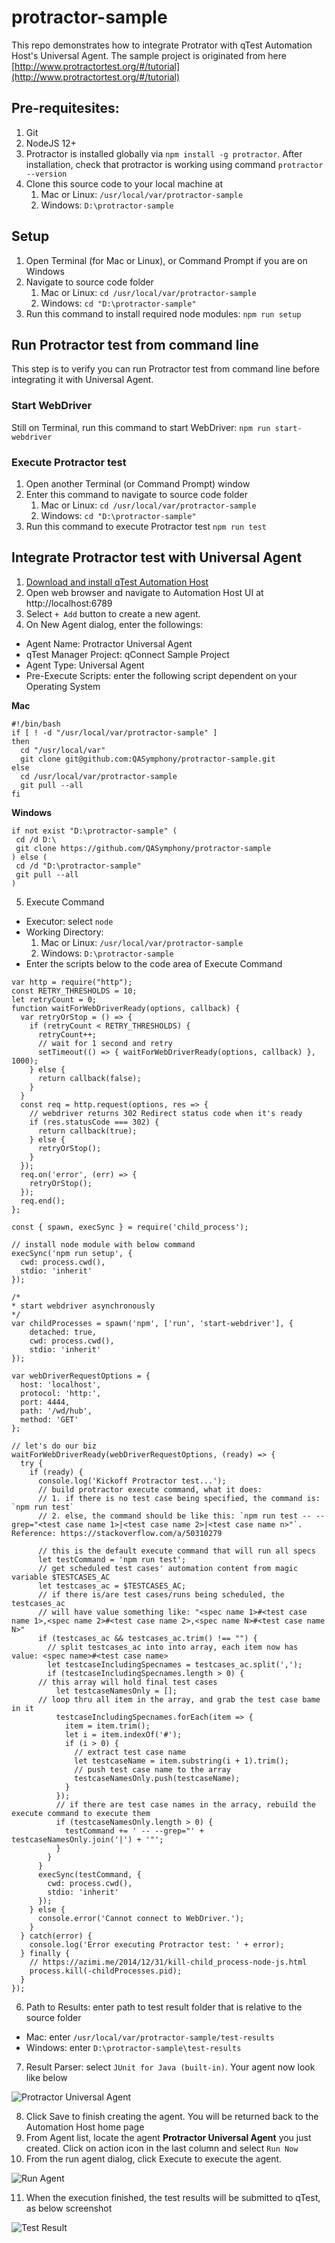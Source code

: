 # protractor-sample
This repo demonstrates how to integrate Protrator with qTest Automation Host's Universal Agent. The sample project is originated from here [http://www.protractortest.org/#/tutorial](http://www.protractortest.org/#/tutorial)

## Pre-requitesites:
1. Git
2. NodeJS 12+
3. Protractor is installed globally via `npm install -g protractor`. After installation, check that protractor is working using command `protractor --version`
4. Clone this source code to your local machine at
    1. Mac or Linux: `/usr/local/var/protractor-sample`
    2. Windows: `D:\protractor-sample`

## Setup
1. Open Terminal (for Mac or Linux), or Command Prompt if you are on Windows
2. Navigate to source code folder
    1. Mac or Linux: `cd /usr/local/var/protractor-sample`
    2. Windows: `cd "D:\protractor-sample"`
3. Run this command to install required node modules: `npm run setup`

## Run Protractor test from command line
This step is to verify you can run Protractor test from command line before integrating it with Universal Agent.

### Start WebDriver 
Still on Terminal, run this command to start WebDriver: `npm run start-webdriver`

### Execute Protractor test
1. Open another Terminal (or Command Prompt) window
2. Enter this command to navigate to source code folder
    1. Mac or Linux: `cd /usr/local/var/protractor-sample`
    2. Windows: `cd "D:\protractor-sample"`
3. Run this command to execute Protractor test `npm run test`

## Integrate Protractor test with Universal Agent
1. [Download and install qTest Automation Host](https://support.tricentis.com/community/manuals_detail.do?lang=en&version=On-Demand&module=Tricentis%20qTest%20On-Demand&url=qtest_launch/qtest_ahub_2_user_guides/download_qtest_automation_host2.htm)
2. Open web browser and navigate to Automation Host UI at http://localhost:6789 
3. Select `+ Add` button to create a new agent.
4. On New Agent dialog, enter the followings:
- Agent Name: Protractor Universal Agent
- qTest Manager Project: qConnect Sample Project
- Agent Type: Universal Agent
- Pre-Execute Scripts: enter the following script dependent on your Operating System

**Mac**
```
#!/bin/bash
if [ ! -d "/usr/local/var/protractor-sample" ]
then
  cd "/usr/local/var"
  git clone git@github.com:QASymphony/protractor-sample.git
else
  cd /usr/local/var/protractor-sample
  git pull --all
fi
```
**Windows**
```
if not exist "D:\protractor-sample" (
 cd /d D:\
 git clone https://github.com/QASymphony/protractor-sample
) else (
 cd /d "D:\protractor-sample"
 git pull --all
)
```
5. Execute Command
- Executor: select `node`
- Working Directory: 
    1. Mac or Linux: `/usr/local/var/protractor-sample`
    2. Windows: `D:\protractor-sample`  
- Enter the scripts below to the code area of Execute Command
```
var http = require("http");
const RETRY_THRESHOLDS = 10;
let retryCount = 0;
function waitForWebDriverReady(options, callback) {
  var retryOrStop = () => {
    if (retryCount < RETRY_THRESHOLDS) {
      retryCount++;
      // wait for 1 second and retry
      setTimeout(() => { waitForWebDriverReady(options, callback) }, 1000);
    } else {
      return callback(false);
    }
  }
  const req = http.request(options, res => {
  	// webdriver returns 302 Redirect status code when it's ready
    if (res.statusCode === 302) {
      return callback(true);
    } else {
      retryOrStop();
    }
  });
  req.on('error', (err) => {
    retryOrStop();
  });
  req.end();
};

const { spawn, execSync } = require('child_process');

// install node module with below command
execSync('npm run setup', {
  cwd: process.cwd(),
  stdio: 'inherit'
});

/* 
* start webdriver asynchronously 
*/
var childProcesses = spawn('npm', ['run', 'start-webdriver'], { 
	detached: true,
	cwd: process.cwd(),
	stdio: 'inherit'
});

var webDriverRequestOptions = {
  host: 'localhost',
  protocol: 'http:',
  port: 4444,
  path: '/wd/hub',
  method: 'GET'
};

// let's do our biz
waitForWebDriverReady(webDriverRequestOptions, (ready) => {
  try {
    if (ready) {
      console.log('Kickoff Protractor test...');
      // build protractor execute command, what it does:
      // 1. if there is no test case being specified, the command is: `npm run test`
      // 2. else, the command should be like this: `npm run test -- --grep="<test case name 1>|<test case name 2>|<test case name n>"`. Reference: https://stackoverflow.com/a/50310279

      // this is the default execute command that will run all specs
      let testCommand = 'npm run test';
      // get scheduled test cases' automation content from magic variable $TESTCASES_AC
      let testcases_ac = $TESTCASES_AC;
      // if there is/are test cases/runs being scheduled, the testcases_ac
      // will have value something like: "<spec name 1>#<test case name 1>,<spec name 2>#<test case name 2>,<spec name N>#<test case name N>"
      if (testcases_ac && testcases_ac.trim() !== "") {
        // split testcases_ac into into array, each item now has value: <spec name>#<test case name>
        let testcaseIncludingSpecnames = testcases_ac.split(',');
        if (testcaseIncludingSpecnames.length > 0) {
	  // this array will hold final test cases
          let testcaseNamesOnly = [];
	  // loop thru all item in the array, and grab the test case bame in it
          testcaseIncludingSpecnames.forEach(item => {
            item = item.trim();
            let i = item.indexOf('#');
            if (i > 0) {
              // extract test case name
              let testcaseName = item.substring(i + 1).trim();
              // push test case name to the array
              testcaseNamesOnly.push(testcaseName);
            }
          });
          // if there are test case names in the arracy, rebuild the execute command to execute them
          if (testcaseNamesOnly.length > 0) {
            testCommand += ' -- --grep="' + testcaseNamesOnly.join('|') + '"';
          }
        }
      }
      execSync(testCommand, {
        cwd: process.cwd(),
        stdio: 'inherit'
      });
    } else {
      console.error('Cannot connect to WebDriver.');
    }
  } catch(error) {
    console.log('Error executing Protractor test: ' + error);
  } finally {
    // https://azimi.me/2014/12/31/kill-child_process-node-js.html
    process.kill(-childProcesses.pid);
  }
});
```
6. Path to Results: enter path to test result folder that is relative to the source folder
- Mac: enter `/usr/local/var/protractor-sample/test-results`
- Windows: enter `D:\protractor-sample\test-results`
7. Result Parser: select `JUnit for Java (built-in)`. Your agent now look like below

![Protractor Universal Agent](/docs/protractor-agent.png)

8. Click Save to finish creating the agent. You will be returned back to the Automation Host home page
9. From Agent list, locate the agent **Protractor Universal Agent** you just created. Click on action icon in the last column and select `Run Now`
10. From the run agent dialog, click Execute to execute the agent.

![Run Agent](/docs/run-now.png)

11. When the execution finished, the test results will be submitted to qTest, as below screenshot

![Test Result](/docs/test-results.png)
